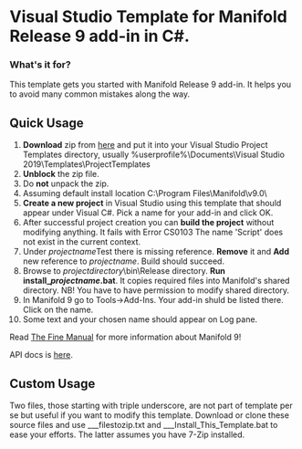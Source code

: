 # Visual Studio Template for Manifold Release 9 add-in in C#.

### What's it for?
This template gets you started with Manifold Release 9 add-in. It helps you to avoid many common mistakes along the way.


## Quick Usage

1. **Download** zip from [here](https://raw.githubusercontent.com/rkolka/Manifold-Release-9-Add-in-CSharp/master/Manifold%20Release%209%20Add-in%20C%23.zip) and put it into your Visual Studio Project Templates directory, usually %userprofile%\Documents\Visual Studio 2019\Templates\ProjectTemplates
2. **Unblock** the zip file.
3. Do **not** unpack the zip.
4. Assuming default install location C:\Program Files\Manifold\v9.0\
5. **Create a new project** in Visual Studio using this template that should appear under Visual C#. Pick a name for your add-in and click OK. 
6. After successful project creation you can **build the project** without modifying anything. It fails with Error CS0103 The name 'Script' does not exist in the current context.
7. Under *projectname*Test there is missing reference. **Remove** it and **Add** new reference to *projectname*. Build should succeed.
8. Browse to *projectdirectory*\bin\Release directory. **Run install_*projectname*.bat**. It copies required files into Manifold's shared directory. NB! You have to have permission to modify shared directory. 
9. In Manifold 9 go to Tools->Add-Ins. Your add-in shuld be listed there. Click on the name.
10. Some text and your chosen name should appear on Log pane.


Read [The Fine Manual](https://manifold.net/doc/mfd9/read_me_first.htm) for more information about Manifold 9!

API docs is [here](https://manifold.net/doc/api/scripts-net.html).

## Custom Usage

Two files, those starting with triple underscore, are not part of template per se but useful if you want to modify this template. Download or clone these source files and use ___filestozip.txt and ___Install_This_Template.bat to ease your efforts.
The latter assumes you have 7-Zip installed.
